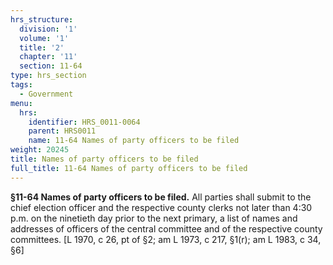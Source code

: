 ```yaml
---
hrs_structure:
  division: '1'
  volume: '1'
  title: '2'
  chapter: '11'
  section: 11-64
type: hrs_section
tags:
  - Government
menu:
  hrs:
    identifier: HRS_0011-0064
    parent: HRS0011
    name: 11-64 Names of party officers to be filed
weight: 20245
title: Names of party officers to be filed
full_title: 11-64 Names of party officers to be filed
---
```

**§11-64 Names of party officers to be filed.** All parties shall submit to the chief election officer and the respective county clerks not later than 4:30 p.m. on the ninetieth day prior to the next primary, a list of names and addresses of officers of the central committee and of the respective county committees. [L 1970, c 26, pt of §2; am L 1973, c 217, §1(r); am L 1983, c 34, §6]